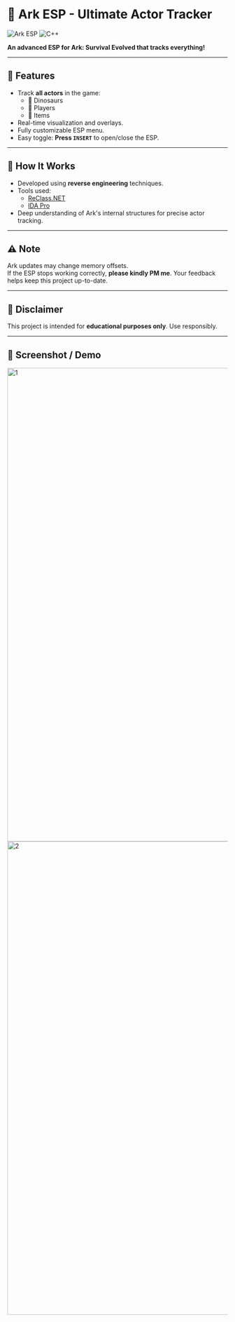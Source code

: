 # 🦖 Ark ESP - Ultimate Actor Tracker

![Ark ESP](https://img.shields.io/badge/Status-Active-brightgreen) ![C++](https://img.shields.io/badge/Language-C%2B%2B-blue)

**An advanced ESP for Ark: Survival Evolved that tracks everything!**  

---

## 🌟 Features

- Track **all actors** in the game:  
  - 🐉 Dinosaurs  
  - 👤 Players  
  - 🎒 Items  
- Real-time visualization and overlays.  
- Fully customizable ESP menu.  
- Easy toggle: **Press `INSERT`** to open/close the ESP.  

---

## 🔧 How It Works

- Developed using **reverse engineering** techniques.  
- Tools used:  
  - [ReClass.NET](https://www.reclass.net/)  
  - [IDA Pro](https://www.hex-rays.com/products/ida/)  
- Deep understanding of Ark's internal structures for precise actor tracking.  

---

## ⚠️ Note

Ark updates may change memory offsets.  
If the ESP stops working correctly, **please kindly PM me**. Your feedback helps keep this project up-to-date.  

---

## 📜 Disclaimer

This project is intended for **educational purposes only**. Use responsibly.  

---

## 🚀 Screenshot / Demo


<img width="1920" height="1080" alt="1" src="https://github.com/user-attachments/assets/ce78633e-85ff-4515-9cd4-cfa86f06a6af" />


<img width="1920" height="1080" alt="2" src="https://github.com/user-attachments/assets/5998107b-d8ad-485a-b89a-568b19e1c1ea" />

